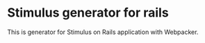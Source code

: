 # Stimulus generator for rails

This is generator for Stimulus on Rails application with Webpacker.
